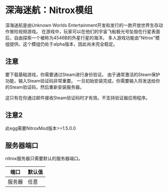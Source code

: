 # 深海迷航：Nitrox模组

深海迷航是由Unknown Worlds Entertainment开发和发行的一款开放世界生存动作冒险视频游戏。
在游戏中，玩家可以在他们的宇宙飞船极光号坠毁在行星表面后，自由探索一个被称为4546B的外星行星的海洋。
多人游戏功能由"Nitrox"模组提供。这个模组仍处于alpha版本，因此尚未完全稳定。

## 注意

要下载基础游戏，你需要通过Steam进行身份验证。
由于通常激活的Steam保护功能，输入Steam验证码非常重要。
一旦初始安装完成，你需要输入将发送给你的Steam验证码，然后重新安装服务器。

这只有在你通过邮件接收Steam验证码时才有效。不支持验证器应用程序。

## 注意2

此egg需要NitroxMod版本>=1.5.0.0

## 服务器端口

nitrox服务器只需要默认的服务器端口。

| 端口   | 默认值 |
|--------|---------|
| 服务器 |   任意  | 